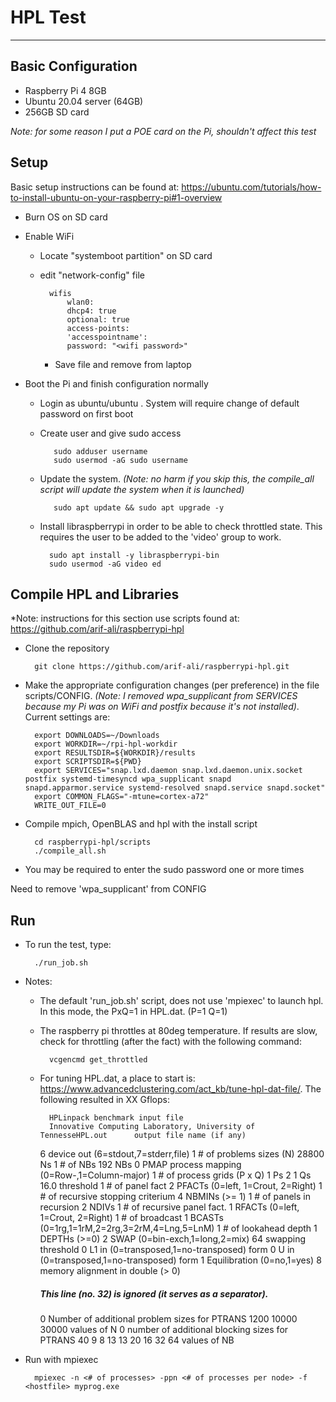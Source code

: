 # HPL Test 
---
## Basic Configuration
- Raspberry Pi 4 8GB
- Ubuntu 20.04 server (64GB)
- 256GB SD card

*Note:  for some reason I put a POE card on the Pi, shouldn't affect this test*

## Setup
Basic setup instructions can be found at:
 <https://ubuntu.com/tutorials/how-to-install-ubuntu-on-your-raspberry-pi#1-overview>

- Burn OS on SD card
- Enable WiFi
	- Locate "systemboot partition" on SD card
	- edit "network-config" file
	
            wifis
                wlan0:
                dhcp4: true
                optional: true
                access-points:
                'accesspointname':
                password: "<wifi password>"
		      
      - Save file and remove from laptop
      
- Boot the Pi and finish configuration normally
	- Login as ubuntu/ubuntu
. System will require change of default password on first boot
	- Create user and give sudo access
	
             sudo adduser username
             sudo usermod -aG sudo username
             
	- Update the system.  *(Note: no harm if you skip this, the compile_all script will update the system when it is launched)*
	
             sudo apt update && sudo apt upgrade -y
             
	- Install libraspberrypi in order to be able to check throttled state. This requires the user to be added to the 'video' group to work.
	
	        sudo apt install -y libraspberrypi-bin
            sudo usermod -aG video ed
   
## Compile HPL and Libraries

*Note:  instructions for this section use scripts found at:
<https://github.com/arif-ali/raspberrypi-hpl>

- Clone the repository

        git clone https://github.com/arif-ali/raspberrypi-hpl.git
        
- Make the appropriate configuration changes (per preference) in the file scripts/CONFIG. *(Note:  I removed wpa_supplicant from SERVICES because my Pi was on WiFi and postfix because it's not installed)*. Current settings are:
	
	    export DOWNLOADS=~/Downloads
	    export WORKDIR=~/rpi-hpl-workdir
	    export RESULTSDIR=${WORKDIR}/results
	    export SCRIPTSDIR=${PWD}
	    export SERVICES="snap.lxd.daemon snap.lxd.daemon.unix.socket postfix systemd-timesyncd wpa_supplicant snapd snapd.apparmor.service systemd-resolved snapd.service snapd.socket"
	    export COMMON_FLAGS="-mtune=cortex-a72"
	    WRITE_OUT_FILE=0

- Compile mpich, OpenBLAS and hpl with the install script

        cd raspberrypi-hpl/scripts
        ./compile_all.sh
        
- You may be required to enter the sudo password one or more times

Need to remove 'wpa_supplicant' from CONFIG

## Run
- To run the test, type:

        ./run_job.sh
        
- Notes:
	- The default 'run_job.sh' script, does not use 'mpiexec' to launch hpl.  In this mode, the PxQ=1 in HPL.dat.  (P=1 Q=1)
	- The raspberry pi throttles at 80deg temperature.  If results are slow, check for throttling (after the fact) with the following command:
	    
	        vcgencmd get_throttled
	      
	- For tuning HPL.dat, a place to start is: <https://www.advancedclustering.com/act_kb/tune-hpl-dat-file/>.  The following resulted in XX Gflops:
        
            HPLinpack benchmark input file
            Innovative Computing Laboratory, University of TennesseHPL.out      output file name (if any) 
		6            device out (6=stdout,7=stderr,file)
		1            # of problems sizes (N)
		28800         Ns
		1            # of NBs
		192           NBs
		0            PMAP process mapping (0=Row-,1=Column-major)
		1            # of process grids (P x Q)
		1            Ps
		2 1          Qs
		16.0         threshold
		1            # of panel fact
		2            PFACTs (0=left, 1=Crout, 2=Right)
		1            # of recursive stopping criterium
		4            NBMINs (>= 1)
		1            # of panels in recursion
		2            NDIVs
		1            # of recursive panel fact.
		1            RFACTs (0=left, 1=Crout, 2=Right)
		1            # of broadcast
		1            BCASTs (0=1rg,1=1rM,2=2rg,3=2rM,4=Lng,5=LnM)
		1            # of lookahead depth
		1            DEPTHs (>=0)
		2            SWAP (0=bin-exch,1=long,2=mix)
		64           swapping threshold
		0            L1 in (0=transposed,1=no-transposed) form
		0            U  in (0=transposed,1=no-transposed) form
		1            Equilibration (0=no,1=yes)
		8            memory alignment in double (> 0)
		##### This line (no. 32) is ignored (it serves as a separator). ######
		0                               Number of additional problem sizes for PTRANS
		1200 10000 30000                values of N
		0                               number of additional blocking sizes for PTRANS
		40 9 8 13 13 20 16 32 64        values of NB

   
- Run with mpiexec

        mpiexec -n <# of processes> -ppn <# of processes per node> -f <hostfile> myprog.exe

